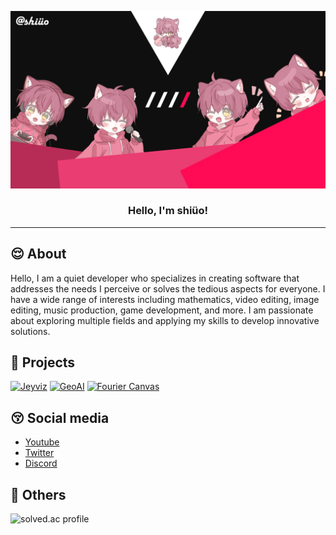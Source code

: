 <p align="center">
  <a href="" rel="noopener">
 <img width=1920px src="./pfp/shiueo_wallpaper_v4.png?raw=true" alt="Project logo"></a>
</p>

<h3 align="center">Hello, I'm shiüo!</h3>

---


## 😌 About <a name = "about"></a>
Hello, I am a quiet developer who specializes in creating software that addresses the needs I perceive or solves the tedious aspects for everyone. I have a wide range of interests including mathematics, video editing, image editing, music production, game development, and more. I am passionate about exploring multiple fields and applying my skills to develop innovative solutions.

## 🤪 Projects <a name="projects"></a>
[![Jeyviz](https://github-readme-stats.vercel.app/api/pin/?username=shiueo&repo=Jeyviz&theme=midnight-purple)](https://github.com/shiueo/Jeyviz)
[![GeoAI](https://github-readme-stats.vercel.app/api/pin/?username=shiueo&repo=GeoAI&theme=midnight-purple)](https://github.com/shiueo/GeoAI)
[![Fourier Canvas](https://github-readme-stats.vercel.app/api/pin/?username=shiueo&repo=Fourier-Canvas&theme=midnight-purple)](https://github.com/shiueo/Fourier-Canvas)



## 😚 Social media <a name="social"></a>
- [Youtube](https://www.youtube.com/channel/@shiueo)
- [Twitter](https://twitter.com/shiueo_csh)
- [Discord](https://discord.gg/NXwVfdcygM)

## 🫠 Others <a name="others"></a>
![solved.ac profile](https://github-readme-solvedac.hyp3rflow.vercel.app/api/?handle=shiueo)
